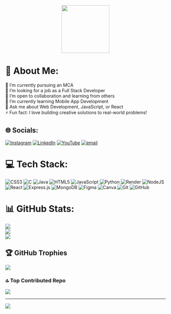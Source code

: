 <div align="center">
  <img height="150" src="https://media.giphy.com/media/M9gbBd9nbDrOTu1Mqx/giphy.gif"  />
</div>



# 💫 About Me:
🔭 I’m currently pursuing an MCA<br>👯 I’m looking for a job as a Full Stack Developer<br>🤝 I’m open to collaboration and learning from others<br>🌱 I’m currently learning Mobile App Development<br>💬 Ask me about Web Development, JavaScript, or React<br>⚡ Fun fact: I love building creative solutions to real-world problems!


## 🌐 Socials:
[![Instagram](https://img.shields.io/badge/Instagram-%23E4405F.svg?logo=Instagram&logoColor=white)](https://instagram.com/dhinesh_143_17) [![LinkedIn](https://img.shields.io/badge/LinkedIn-%230077B5.svg?logo=linkedin&logoColor=white)](https://linkedin.com/in/dhineshwaranp) [![YouTube](https://img.shields.io/badge/YouTube-%23FF0000.svg?logo=YouTube&logoColor=white)](https://youtube.com/@@DhineshWaran.P) [![email](https://img.shields.io/badge/Email-D14836?logo=gmail&logoColor=white)](mailto:dwaranp@gmail.com) 

# 💻 Tech Stack:
![CSS3](https://img.shields.io/badge/css3-%231572B6.svg?style=flat-square&logo=css3&logoColor=white) ![C](https://img.shields.io/badge/c-%2300599C.svg?style=flat-square&logo=c&logoColor=white) ![Java](https://img.shields.io/badge/java-%23ED8B00.svg?style=flat-square&logo=openjdk&logoColor=white) ![HTML5](https://img.shields.io/badge/html5-%23E34F26.svg?style=flat-square&logo=html5&logoColor=white) ![JavaScript](https://img.shields.io/badge/javascript-%23323330.svg?style=flat-square&logo=javascript&logoColor=%23F7DF1E) ![Python](https://img.shields.io/badge/python-3670A0?style=flat-square&logo=python&logoColor=ffdd54) ![Render](https://img.shields.io/badge/Render-%46E3B7.svg?style=flat-square&logo=render&logoColor=white) ![NodeJS](https://img.shields.io/badge/node.js-6DA55F?style=flat-square&logo=node.js&logoColor=white) ![React](https://img.shields.io/badge/react-%2320232a.svg?style=flat-square&logo=react&logoColor=%2361DAFB) ![Express.js](https://img.shields.io/badge/express.js-%23404d59.svg?style=flat-square&logo=express&logoColor=%2361DAFB) ![MongoDB](https://img.shields.io/badge/MongoDB-%234ea94b.svg?style=flat-square&logo=mongodb&logoColor=white) ![Figma](https://img.shields.io/badge/figma-%23F24E1E.svg?style=flat-square&logo=figma&logoColor=white) ![Canva](https://img.shields.io/badge/Canva-%2300C4CC.svg?style=flat-square&logo=Canva&logoColor=white) ![Git](https://img.shields.io/badge/git-%23F05033.svg?style=flat-square&logo=git&logoColor=white) ![GitHub](https://img.shields.io/badge/github-%23121011.svg?style=flat-square&logo=github&logoColor=white)
# 📊 GitHub Stats:
![](https://github-readme-stats.vercel.app/api?username=2009Dhinesh&theme=blue-green&hide_border=false&include_all_commits=false&count_private=false)<br/>
![](https://nirzak-streak-stats.vercel.app/?user=2009Dhinesh&theme=blue-green&hide_border=false)<br/>
![](https://github-readme-stats.vercel.app/api/top-langs/?username=2009Dhinesh&theme=blue-green&hide_border=false&include_all_commits=false&count_private=false&layout=compact)

## 🏆 GitHub Trophies
![](https://github-profile-trophy.vercel.app/?username=2009Dhinesh&theme=radical&no-frame=true&no-bg=false&margin-w=4)

### 🔝 Top Contributed Repo
![](https://github-contributor-stats.vercel.app/api?username=2009Dhinesh&limit=5&theme=dark&combine_all_yearly_contributions=true)

---
[![](https://visitcount.itsvg.in/api?id=2009Dhinesh&icon=4&color=0)](https://visitcount.itsvg.in)

<!-- Proudly created with GPRM ( https://gprm.itsvg.in ) -->
